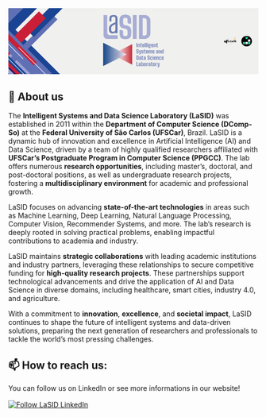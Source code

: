 <div align="center">
  <img src=/img/banner.png>
</div>

## :book: About us
The **Intelligent Systems and Data Science Laboratory (LaSID)** was established in 2011 within the **Department of Computer Science (DComp-So)** at the **Federal University of São Carlos (UFSCar)**, Brazil. LaSID is a dynamic hub of innovation and excellence in Artificial Intelligence (AI) and Data Science, driven by a team of highly qualified researchers affiliated with **UFSCar’s Postgraduate Program in Computer Science (PPGCC)**. The lab offers numerous **research opportunities**, including master’s, doctoral, and post-doctoral positions, as well as undergraduate research projects, fostering a **multidisciplinary environment** for academic and professional growth.

LaSID focuses on advancing **state-of-the-art technologies** in areas such as Machine Learning, Deep Learning, Natural Language Processing, Computer Vision, Recommender Systems, and more. The lab’s research is deeply rooted in solving practical problems, enabling impactful contributions to academia and industry.

LaSID maintains **strategic collaborations** with leading academic institutions and industry partners, leveraging these relationships to secure competitive funding for **high-quality research projects**. These partnerships support technological advancements and drive the application of AI and Data Science in diverse domains, including healthcare, smart cities, industry 4.0, and agriculture.

With a commitment to **innovation**, **excellence**, and **societal impact**, LaSID continues to shape the future of intelligent systems and data-driven solutions, preparing the next generation of researchers and professionals to tackle the world’s most pressing challenges.

## 📫 How to reach us:
You can follow us on LinkedIn or see more informations in our website!

[<img src="https://raw.githubusercontent.com/Raymo111/Raymo111/master/socials/linkedin.png" height="40em" align="center" alt="Follow LaSID LinkedIn" title="Follow LaSID on LinkedIn"/>](https://www.linkedin.com/company/lasid-ufscar/)
